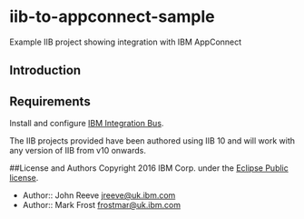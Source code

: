 # iib-to-appconnect-sample
Example IIB project showing integration with IBM AppConnect

## Introduction




## Requirements
Install and configure [IBM Integration Bus](http://www.ibm.com/software/products/us/en/integration-bus/).

The IIB projects provided have been authored using IIB 10 and will work with any version of IIB from v10 onwards.



##License and Authors
Copyright 2016 IBM Corp. under the [Eclipse Public license](http://www.eclipse.org/legal/epl-v10.html).

* Author:: John Reeve <jreeve@uk.ibm.com>
* Author:: Mark Frost <frostmar@uk.ibm.com>
